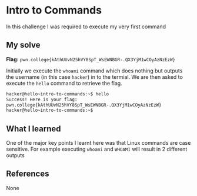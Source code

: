 # Intro to Commands
In this challenge I was required to execute my very first command

## My solve
**Flag:** `pwn.college{kAthUUvN25hVY8SpT_WsEWNBGR-.QX3YjM1wCOyAzNzEzW}`

Initially we execute the `whoami` command which does nothing but outputs the username (in this case `hacker`) in to the termial. We are then asked to execute the `hello` command to retrieve the flag.

```bash
hacker@hello~intro-to-commands:~$ hello
Success! Here is your flag:
pwn.college{kAthUUvN25hVY8SpT_WsEWNBGR-.QX3YjM1wCOyAzNzEzW}
hacker@hello~intro-to-commands:~$ 
```

## What I learned
One of the major key points I learnt here was that Linux commands are case sensitive. For example executing `whoami` and `WHOAMI` will result in 2 different outputs 

## References 
None
